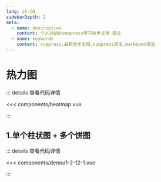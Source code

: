 ```yaml
---
lang: zh-CN
sidebarDepth: 2
meta:
  - name: description
    content: 个人总结的vuepress学习技术文档-语法
  - name: keywords
    content: vuepress,最新技术文档,vuepress语法,markdown语法
---
```


# 热力图

::: details 查看代码详情

<<< components/heatmap.vue

:::

## 1.单个柱状图 + 多个饼图

  <Container url="http://localhost:8090/resume/demo/?type=echarts&name=1-2-12-1.vue" />

::: details 查看代码详情

<<< components/demo/1-2-12-1.vue

:::
